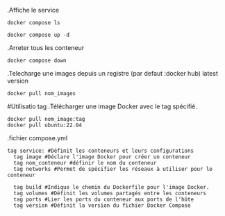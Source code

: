 .Affiche le service
```
docker compose ls
```
```
docker compose up -d
```
.Arreter tous les conteneur
```
docker compose down
```
.Telecharge une images depuis un registre (par defaut :docker hub) latest version
```
docker pull nom_images
```

#Utilisatio tag
.Télécharger une image Docker avec le tag spécifié.
```
docker pull nom_image:tag
docker pull ubuntu:22.04
```
.fichier compose.yml
```
tag service: #Définit les conteneurs et leurs configurations 
  tag image #Déclare l'image Docker pour créer un conteneur
  tag nom_conteneur #définir le nom du conteneur 
  tag networks #Permet de spécifier les réseaux à utiliser pour le conteneur

  tag build #Indique le chemin du Dockerfile pour l'image Docker.
  tag volumes #Définit les volumes partagés entre les conteneurs 
  tag ports #Lier les ports du conteneur aux ports de l'hôte
  tag version #Définit la version du fichier Docker Compose
```
